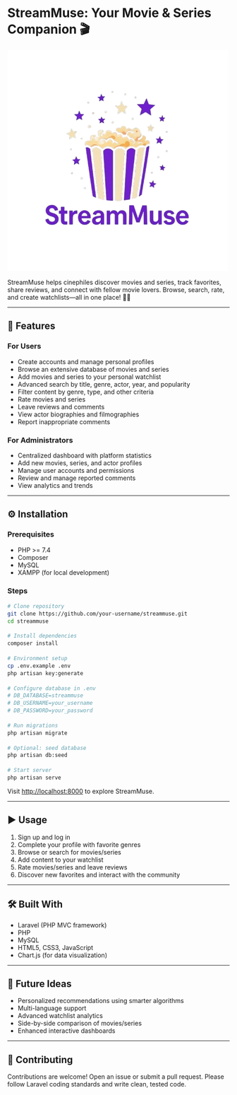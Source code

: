 
# StreamMuse: Your Movie & Series Companion 🎬

![StreamMuse Logo](public/img/LogoD.png)

StreamMuse helps cinephiles discover movies and series, track favorites, share reviews, and connect with fellow movie lovers. Browse, search, rate, and create watchlists—all in one place! 🍿✨

---

## 🚀 Features

### For Users
* Create accounts and manage personal profiles
* Browse an extensive database of movies and series
* Add movies and series to your personal watchlist
* Advanced search by title, genre, actor, year, and popularity
* Filter content by genre, type, and other criteria
* Rate movies and series
* Leave reviews and comments
* View actor biographies and filmographies
* Report inappropriate comments

### For Administrators
* Centralized dashboard with platform statistics
* Add new movies, series, and actor profiles
* Manage user accounts and permissions
* Review and manage reported comments
* View analytics and trends

---

## ⚙️ Installation

### Prerequisites
* PHP >= 7.4
* Composer
* MySQL
* XAMPP (for local development)

### Steps

```bash
# Clone repository
git clone https://github.com/your-username/streammuse.git
cd streammuse

# Install dependencies
composer install

# Environment setup
cp .env.example .env
php artisan key:generate

# Configure database in .env
# DB_DATABASE=streammuse
# DB_USERNAME=your_username
# DB_PASSWORD=your_password

# Run migrations
php artisan migrate

# Optional: seed database
php artisan db:seed

# Start server
php artisan serve
````

Visit [http://localhost:8000](http://localhost:8000) to explore StreamMuse.

---

## ▶️ Usage

1. Sign up and log in
2. Complete your profile with favorite genres
3. Browse or search for movies/series
4. Add content to your watchlist
5. Rate movies/series and leave reviews
6. Discover new favorites and interact with the community

---

## 🛠️ Built With

* Laravel (PHP MVC framework)
* PHP
* MySQL
* HTML5, CSS3, JavaScript
* Chart.js (for data visualization)

---

## 🌟 Future Ideas

* Personalized recommendations using smarter algorithms
* Multi-language support
* Advanced watchlist analytics
* Side-by-side comparison of movies/series
* Enhanced interactive dashboards

---

## 🤝 Contributing

Contributions are welcome! Open an issue or submit a pull request.
Please follow Laravel coding standards and write clean, tested code.


